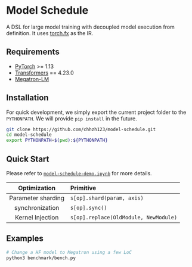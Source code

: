 # Model Schedule

A DSL for large model training with decoupled model execution from definition. It uses [torch.fx](https://pytorch.org/docs/stable/fx.html) as the IR.


## Requirements
* [PyTorch](https://pytorch.org/) >= 1.13
* [Transformers](https://github.com/huggingface/transformers) == 4.23.0
* [Megatron-LM](https://github.com/NVIDIA/Megatron-LM)


## Installation
For quick development, we simply export the current project folder to the `PYTHONPATH`. We will provide `pip install` in the future.

```bash
git clone https://github.com/chhzh123/model-schedule.git
cd model-schedule
export PYTHONPATH=$(pwd):${PYTHONPATH}
```


## Quick Start
Please refer to [`model-schedule-demo.ipynb`](/model-schedule-demo.ipynb) for more details.

| Optimization | Primitive |
| :--: | :-- |
| Parameter sharding | `s[op].shard(param, axis)` |
| synchronization | `s[op].sync()` |
| Kernel Injection | `s[op].replace(OldModule, NewModule)` |


## Examples
```bash
# Change a HF model to Megatron using a few LoC
python3 benchmark/bench.py
```
